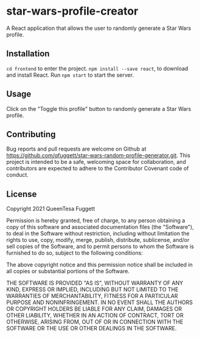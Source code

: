 # star-wars-profile-creator
A React application that allows the user to randomly generate a Star Wars profile.

## Installation
`cd frontend` to enter the project.
`npm install --save react`, to download and install React.
Run `npm start` to start the server.

## Usage
Click on the "Toggle this profile" button to randomly generate a Star Wars profile.

## Contributing
Bug reports and pull requests are welcome on Github at https://github.com/qfuggett/star-wars-random-profile-generator.git. This project is intended to be a safe, welcoming space for collaboration, and contributors are expected to adhere to the Contributor Covenant code of conduct.

## License
Copyright 2021 QueenTesa Fuggett

Permission is hereby granted, free of charge, to any person obtaining a copy of this software and associated documentation files (the "Software"), to deal in the Software without restriction, including without limitation the rights to use, copy, modify, merge, publish, distribute, sublicense, and/or sell copies of the Software, and to permit persons to whom the Software is furnished to do so, subject to the following conditions:

The above copyright notice and this permission notice shall be included in all copies or substantial portions of the Software.

THE SOFTWARE IS PROVIDED "AS IS", WITHOUT WARRANTY OF ANY KIND, EXPRESS OR IMPLIED, INCLUDING BUT NOT LIMITED TO THE WARRANTIES OF MERCHANTABILITY, FITNESS FOR A PARTICULAR PURPOSE AND NONINFRINGEMENT. IN NO EVENT SHALL THE AUTHORS OR COPYRIGHT HOLDERS BE LIABLE FOR ANY CLAIM, DAMAGES OR OTHER LIABILITY, WHETHER IN AN ACTION OF CONTRACT, TORT OR OTHERWISE, ARISING FROM, OUT OF OR IN CONNECTION WITH THE SOFTWARE OR THE USE OR OTHER DEALINGS IN THE SOFTWARE.